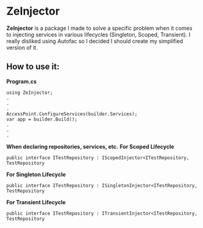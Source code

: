 # ZeInjector

**ZeInjector** is a package I made to solve a specific problem when it comes to injecting services in various lifecycles (Singleton, Scoped, Transient). I really disliked using Autofac so I decided I should create my simplified version of it.

## How to use it:
**Program.cs**
```
using ZeInjector;
.
.
.
AccessPoint.ConfigureServices(builder.Services);
var app = builder.Build();
.
.
.
```
**When declaring repositories, services, etc.**
**For Scoped Lifecycle**
```
public interface ITestRepository : IScopedInjector<ITestRepository, TestRepository
```
**For Singleton Lifecycle**
```
public interface ITestRepository : ISingletonInjector<ITestRepository, TestRepository
```
**For Transient Lifecycle**
```
public interface ITestRepository : ITransientInjector<ITestRepository, TestRepository
```
